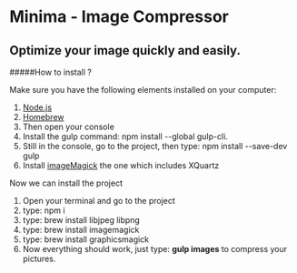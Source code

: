 # Minima - Image Compressor

Optimize your image quickly and easily.
---------------------------------------

#####How to install ?


Make sure you have the following elements installed on your computer:

1. [Node.js](https://nodejs.org/en/)
2. [Homebrew](https://brew.sh/)
3. Then open your console
4. Install the gulp command: npm install --global gulp-cli.
5. Still in the console, go to the project, then type: npm install --save-dev gulp
6. Install [imageMagick](http://cactuslab.com/imagemagick/) the one which includes XQuartz


Now we can install the project

1. Open your terminal and go to the project
2. type: npm i
3. type: brew install libjpeg libpng
4. type: brew install imagemagick
5. type: brew install graphicsmagick
6. Now everything should work, just type: **gulp images** to compress your pictures.

